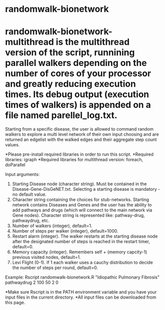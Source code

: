 # randomwalk-bionetwork
# randomwalk-bionetwork-multithread is the multithread version of the script, runnining parallel walkers depending on the number of cores of your processor and greatly reducing execution times. Its debug output (execution times of walkers) is appended on a file named parellel_log.txt.

Starting from a specific disease, the user is allowed to command random walkers to explore a multi level network of their own input choosing and are returned an edgelist with the walked edges and their aggregate step count values.

*Please pre-install required libraries in order to run this script.
*Required libraries: igraph
*Required libraries for multithread version: foreach, doParallel

Input arguments:
1. Starting Disease node (character string). Must be contained in the Disease-Gene-DisGeNET.txt. Selecting a starting disease is mandatory - no default value.
2. Character string containing the choices for stub-networks. Starting network contains Diseases and Genes and the user has the ability to add pathways and drugs (which will connect to the main network via Gene nodes). Character string is represented like: pathway-drug, pathwaydrug, etc.
3. Number of walkers (integer), default=1.
4. Number of steps per walker (integer), default=1000.
5. Restart alarm (integer). The walker restarts at the starting disease node after the designated number of steps is reached in the restart timer, default=0.
6. Memory capacity (integer). Remembers self + (memory capcity-1) previous visited nodes, default=1.
7. Levi Flight (0-1). If 1 each walker uses a cauchy distribution to decide the number of steps per round, default=0.

Example: Rscript randomwalk-bionetwork.R "Idiopathic Pulmonary Fibrosis" pathwaydrug 2 100 50 2 0

*Make sure Rscript is in the PATH environment variable and you have your input files in the current directory.
*All input files can be downloaded from this page.
